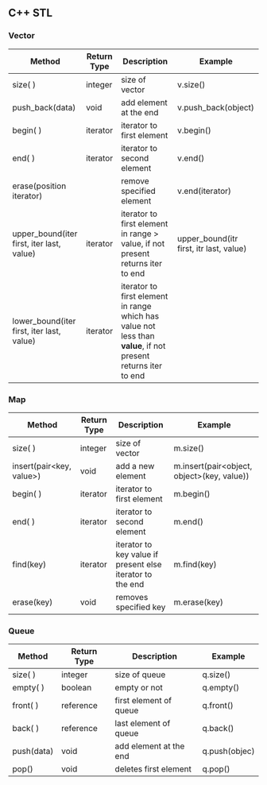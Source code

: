 ## C++ STL

### Vector

|Method| Return Type|Description|Example|
|---|---|---|---|
|size( )|integer|size of vector|v.size()|
|push_back(data)|void|add element at the end|v.push_back(object)|
|begin( )|iterator|iterator to first element|v.begin()|
|end( )|iterator|iterator to second element|v.end()|
|erase(position iterator)||remove specified element|v.end(iterator)|
|upper_bound(iter first, iter last, value)|iterator|iterator to first element in range > value, if not present returns iter to end|upper_bound(itr first, itr last, value)|
|lower_bound(iter first, iter last, value)|iterator|iterator to first element in range which has value not less than **value**, if not present returns iter to end||

### Map

|Method| Return Type|Description|Example|
|---|---|---|---|
|size( )|integer|size of vector|m.size()|
|insert(pair<key, value>)|void|add a new element|m.insert(pair<object, object>(key, value))|
|begin( )|iterator|iterator to first element|m.begin()|
|end( )|iterator|iterator to second element|m.end()|
|find(key)|iterator|iterator to key value if present else iterator to the end|m.find(key)|
|erase(key)|void|removes specified key|m.erase(key)|

### Queue

| Method | Return Type | Description |Example|
|---|---|---|---|
|size( )|integer|size of queue |q.size()|
|empty( )|boolean|empty or not|q.empty()|
|front( )|reference|first element of queue|q.front()|
|back( )|reference|last element of queue|q.back()|
|push(data)|void|add element at the end|q.push(objec)|
|pop()|void|deletes first element|q.pop()|
